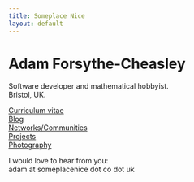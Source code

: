 ```yaml
---
title: Someplace Nice
layout: default
---
```


# Adam Forsythe-Cheasley

Software developer and mathematical hobbyist.  
Bristol, UK.

[Curriculum vitae](https://docs.google.com/document/d/1E12laGHJfH6mGAr6N2Hfm41x5Xi4aKiSwxxWUx4pbmw/edit?usp=sharing)  
[Blog](/blog/)  
[Networks/Communities](/networks/)  
[Projects](/projects/)  
[Photography](http://www.adamcheasley.com/)  

I would love to hear from you:  
adam at someplacenice dot co dot uk
